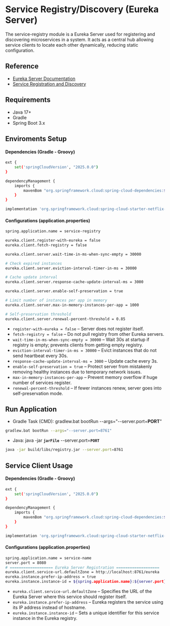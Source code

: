 # Service Registry/Discovery (Eureka Server)

The service-registry module is a Eureka Server used for registering and discovering microservices in a system. It acts as a central hub allowing service clients to locate each other dynamically, reducing static configuration.

## Reference
* [Eureka Server Documentation](https://docs.spring.io/spring-cloud-netflix/reference/spring-cloud-netflix.html#spring-cloud-eureka-server)
* [Service Registration and Discovery](https://spring.io/guides/gs/service-registration-and-discovery/)

## Requirements
- Java 17+
- Gradle
- Spring Boot 3.x

## Enviroments Setup
#### Dependencies (Gradle - Groovy)
```bash
ext {
    set('springCloudVersion', "2025.0.0")
}

dependencyManagement {
    imports {
        mavenBom "org.springframework.cloud:spring-cloud-dependencies:${springCloudVersion}"
    }
}
```
```bash
implementation 'org.springframework.cloud:spring-cloud-starter-netflix-eureka-server'
```

#### Configurations (application.properties)
```bash
spring.application.name = service-registry

eureka.client.register-with-eureka = false
eureka.client.fetch-registry = false

eureka.client.server.wait-time-in-ms-when-sync-empty = 30000

# Check expired instances
eureka.client.server.eviction-interval-timer-in-ms = 30000

# Cache update interval
eureka.client.server.response-cache-update-interval-ms = 3000

eureka.client.server.enable-self-preservation = true

# Limit number of instances per app in memory
eureka.client.server.max-in-memory-instances-per-app = 1000

# Self-preservation threshold
eureka.client.server.renewal-percent-threshold = 0.85
```
- `register-with-eureka = false` – Server does not register itself.
- `fetch-registry = false` – Do not pull registry from other Eureka servers.
- `wait-time-in-ms-when-sync-empty = 30000` – Wait 30s at startup if registry is empty; prevents clients from getting empty registry.
- `eviction-interval-timer-in-ms = 30000` – Evict instances that do not send heartbeat every 30s.
- `response-cache-update-interval-ms = 3000` – Update cache every 3s.
- `enable-self-preservation = true` – Protect server from mistakenly removing healthy instances due to temporary network issues.
- `max-in-memory-instances-per-app` – Prevent memory overflow if huge number of services register.
- `renewal-percent-threshold` – If fewer instances renew, server goes into self-preservation mode.

## Run Application

- Gradle Task (CMD):
gradlew.bat bootRun --args="--server.port=**PORT**"
```bash
gradlew.bat bootRun --args="--server.port=8761"
```
- Java:
  java -jar **`jarFile`** --server.port=**`PORT`**
```bash
java -jar build/libs/registry.jar --server.port=8761
```

## Service Client Usage

#### Dependencies (Gradle - Groovy)
```bash
ext {
    set('springCloudVersion', "2025.0.0")
}

dependencyManagement {
    imports {
        mavenBom "org.springframework.cloud:spring-cloud-dependencies:${springCloudVersion}"
    }
}
```
```bash
implementation 'org.springframework.cloud:spring-cloud-starter-netflix-eureka-client'
```

#### Configurations (application.properties)
```bash
spring.application.name = service-name
server.port = 8080
# =================== Eureka Server Registration ===================
eureka.client.service-url.defaultZone = http://localhost:8761/eureka
eureka.instance.prefer-ip-address = true
eureka.instance.instance-id = ${spring.application.name}:${server.port}
```
- `eureka.client.service-url.defaultZone` – Specifies the URL of the Eureka Server where this service should register itself.
- `eureka.instance.prefer-ip-address` – Eureka registers the service using its IP address instead of hostname.
- `eureka.instance.instance-id` – Sets a unique identifier for this service instance in the Eureka registry.
